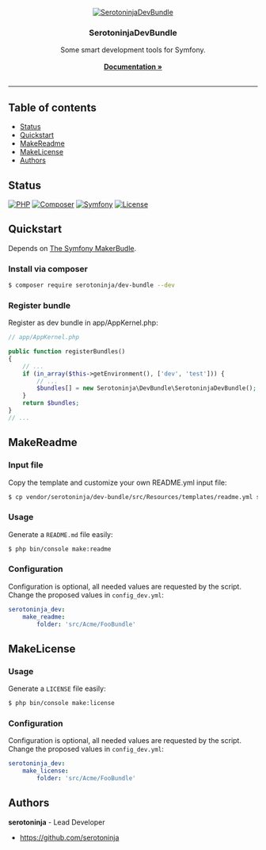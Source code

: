 <p align="center"><a href="https://github.com/serotoninja/dev-bundle" target="_blank"><img src="https://img.shields.io/badge/serotoninja/dev--bundle-0.0.3-322d2d.svg?&style=for-the-badge" alt="SerotoninjaDevBundle"></a></p><h3 align="center">SerotoninjaDevBundle</h3><p align="center">Some smart development tools for Symfony.<br/><br/><a href="doc/" target="_blank"><strong>Documentation »</strong></a><br/><br/></p><hr>

## Table of contents

- [Status](#status)
- [Quickstart](#quickstart)
- [MakeReadme](#makereadme)
- [MakeLicense](#makelicense)
- [Authors](#authors)

## Status

[![PHP](https://img.shields.io/badge/PHP-7.1.3-8892BF.svg?style=flat-square)](https://php.net/)
[![Composer](https://img.shields.io/badge/Composer-1.6.3-4444ff.svg?style=flat-square)](https://getcompser.com/)
[![Symfony](https://img.shields.io/badge/Symfony-3.4-222222.svg?style=flat-square)](https://www.symfony.com/)
[![License](https://img.shields.io/badge/License-MIT-1284bf.svg?style=flat-square)](LICENSE)

## Quickstart

Depends on [The Symfony MakerBudle](https://github.com/symfony/maker-bundle).

### Install via composer

```bash
$ composer require serotoninja/dev-bundle --dev
```
### Register bundle

Register as dev bundle in app/AppKernel.php:

```php
// app/AppKernel.php

public function registerBundles()
{
    // ...
    if (in_array($this->getEnvironment(), ['dev', 'test'])) {
        // ...
        $bundles[] = new Serotoninja\DevBundle\SerotoninjaDevBundle();
    }
    return $bundles;
}
// ...
```

## MakeReadme

### Input file

Copy the template and customize your own README.yml input file:

```bash
$ cp vendor/serotoninja/dev-bundle/src/Resources/templates/readme.yml src/Acme/FooBundle/README.yml
```
### Usage

Generate a `README.md` file easily:

```bash
$ php bin/console make:readme
```
### Configuration

Configuration is optional, all needed values are requested by the script.
Change the proposed values in `config_dev.yml`:


```yaml
serotoninja_dev:
    make_readme:
        folder: 'src/Acme/FooBundle'
```

## MakeLicense

### Usage

Generate a `LICENSE` file easily:

```bash
$ php bin/console make:license
```
### Configuration

Configuration is optional, all needed values are requested by the script.
Change the proposed values in `config_dev.yml`:


```yaml
serotoninja_dev:
    make_license:
        folder: 'src/Acme/FooBundle'
```

## Authors

**serotoninja** - Lead Developer
- <https://github.com/serotoninja>


